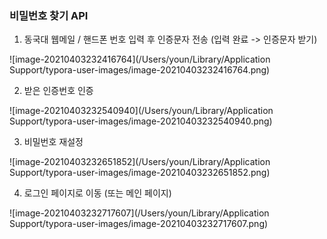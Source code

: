 ### **비밀번호 찾기 API**





1. 동국대 웹메일 / 핸드폰 번호 입력 후 인증문자 전송 (입력 완료 -> 인증문자 받기)

![image-20210403232416764](/Users/youn/Library/Application Support/typora-user-images/image-20210403232416764.png)

2. 받은 인증번호 인증 

![image-20210403232540940](/Users/youn/Library/Application Support/typora-user-images/image-20210403232540940.png)



3. 비밀번호 재설정

![image-20210403232651852](/Users/youn/Library/Application Support/typora-user-images/image-20210403232651852.png)



4. 로그인 페이지로 이동 (또는 메인 페이지)

![image-20210403232717607](/Users/youn/Library/Application Support/typora-user-images/image-20210403232717607.png)